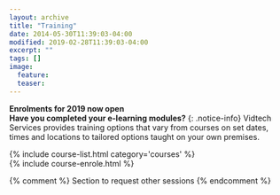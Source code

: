 ```yaml
---
layout: archive
title: "Training"
date: 2014-05-30T11:39:03-04:00
modified: 2019-02-28T11:39:03-04:00
excerpt: ""
tags: []
image:
  feature:
  teaser:
---
```


**Enrolments for 2019 now open**  <br>
**Have you completed your e-learning modules?**
{: .notice-info}
Vidtech Services provides training options that vary from courses on set dates, times and locations to tailored options taught on your own premises.
<div class="row">
    <div class="large-12">
        {% include course-list.html category='courses' %}
    </div>
</div>
{% include course-enrole.html %}



{% comment %}
Section to request other sessions
{% endcomment %}
